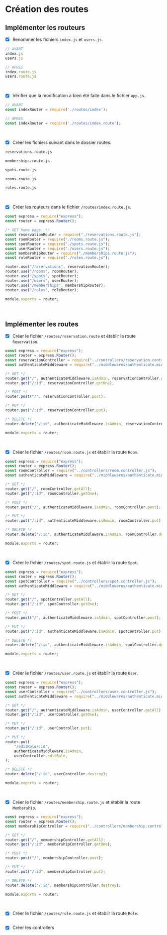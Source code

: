 # Création des routes

## Implémenter les routeurs 

- [x] Renommer les fichiers `index.js` et `users.js`.
```javascript
// AVANT
index.js
users.js

// APRES
index.route.js
users.route.js
```

<br>

- [x] Vérifier que la modification a bien été faite dans le fichier `app.js`.
```javascript
// AVANT
const indexRouter = require('./routes/index');

// APRES
const indexRouter = require('./routes/index.route');
```

<br>

- [x] Créer les fichiers suivant dans le dossier routes.

```bash
reservations.route.js
```
```bash
memberships.route.js
```
```bash
spots.route.js
```
```bash
rooms.route.js
```
```bash
roles.route.js
```

<br>

- [x] Créer les routeurs dans le fichier `/routes/index.route.js`.
```javascript
const express = require("express");
const router = express.Router();

/* GET home page. */
const reservationRouter = require("./reservations.route.js");
const roomRouter = require("./rooms.route.js");
const spotRouter = require("./spots.route.js");
const userRouter = require("./users.route.js");
const membershipRouter = require("./memberships.route.js");
const roleRouter = require("./roles.route.js");

router.use("/reservations", reservationRouter);
router.use("/rooms", roomRouter);
router.use("/spots", spotRouter);
router.use("/users", userRouter);
router.use("/memberships", membershipRouter);
router.use("/roles", roleRouter);

module.exports = router;
```

<br>

## Implémenter les routes

- [x] Créer le fichier `/routes/reservation.route` et établir la route `Reservation`.
```javascript
const express = require("express");
const router = express.Router();
const reservationController = require("../controllers/reservation.controller.js");
const authenticateMiddleware = require("../middlewares/authenticate.middleware.js");

/* GET */
router.get("/", authenticateMiddleware.isAdmin, reservationController.getAll);
router.get("/:id", reservationController.getOne);

/* POST */
router.post("/", reservationController.post);

/* PUT */
router.put("/:id", reservationController.put);

/* DELETE */
router.delete("/:id", authenticateMiddleware.isAdmin, reservationController.destroy);

module.exports = router;
```

<br>

- [x] Créer le fichier `/routes/room.route.js` et établir la route `Room`.
```javascript
const express = require("express");
const router = express.Router();
const roomController = require("../controllers/room.controller.js");
const authenticateMiddleware = require("../middlewares/authenticate.middleware.js");

/* GET */
router.get("/", roomController.getAll);
router.get("/:id", roomController.getOne);

/* POST */
router.post("/", authenticateMiddleware.isAdmin, roomController.post);

/* PUT */
router.put("/:id", authenticateMiddleware.isAdmin, roomController.put);

/* DELETE */
router.delete("/:id", authenticateMiddleware.isAdmin, roomController.destroy);

module.exports = router;
```

<br>

- [x] Créer le fichier `/routes/spot.route.js` et établir la route `Spot`.
```javascript
const express = require("express");
const router = express.Router();
const spotController = require("../controllers/spot.controller.js");
const authenticateMiddleware = require("../middlewares/authenticate.middleware.js");

/* GET */
router.get("/", spotController.getAll);
router.get("/:id", spotController.getOne);

/* POST */
router.post("/", authenticateMiddleware.isAdmin, spotController.post);

/* PUT */
router.put("/:id", authenticateMiddleware.isAdmin, spotController.put);

/* DELETE */
router.delete("/:id", authenticateMiddleware.isAdmin, spotController.destroy);

module.exports = router;
```

<br>

- [x] Créer le fichier `/routes/user.route.js` et établir la route `User`.
```javascript
const express = require("express");
const router = express.Router();
const userController = require("../controllers/user.controller.js");
const authenticateMiddleware = require("../middlewares/authenticate.middleware.js");

/* GET */
router.get("/", authenticateMiddleware.isAdmin, userController.getAll);
router.get("/:id", userController.getOne);

/* PUT */
router.put("/:id", userController.put);

/* PUT */
router.put(
    "/editRole/:id",
    authenticateMiddleware.isAdmin,
    userController.editRole,
);

/* DELETE */
router.delete("/:id", userController.destroy);

module.exports = router;
```

<br>

- [x] Créer le fichier `/routes/membership.route.js` et établir la route `Membership`.

```javascript
const express = require("express");
const router = express.Router();
const membershipController = require("../controllers/membership.controller.js");

/* GET */
router.get("/", membershipController.getAll);
router.get("/:id", membershipController.getOne);

/* POST */
router.post("/", membershipController.post);

/* PUT */
router.put("/:id", membershipController.put);

/* DELETE */
router.delete("/:id", membershipController.destroy);

module.exports = router;

```

<br>

- [x] Créer le fichier `/routes/role.route.js` et établir la route `Role`.

```javascript

```
- [x] Créer les controllers

```javascript

```
